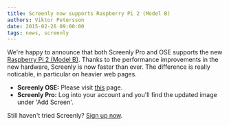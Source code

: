 ```yaml
---
title: Screenly now supports Raspberry Pi 2 (Model B)
authors: Viktor Petersson
date: 2015-02-26 09:00:00
tags: news, screenly
---
```


We're happy to announce that both Screenly Pro and OSE supports the new [Raspberry Pi 2 (Model B)](http://www.raspberrypi.org/products/raspberry-pi-2-model-b/). Thanks to the performance improvements in the new hardware, Screenly is now faster than ever. The difference is really noticable, in particular on heavier web pages.

 * **Screenly OSE:** Please visit [this](http://www.screenlyapp.com/ose.html) page.
 * **Screenly Pro:** Log into your account and you'll find the updated image under 'Add Screen'.

Still haven't tried Screenly? [Sign up now](https://login.screenlyapp.com/signup).
